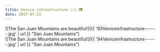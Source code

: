 ```yaml
---
title: Venice infrastructure 🇮🇹 📷
date: 2017-07-21
---
```


![The San Juan Mountains are beautiful!]({{ '93Veniceinfrastructure------.jpg' | url }} "San Juan Mountains")
<br>
![The San Juan Mountains are beautiful!]({{ '94Veniceinfrastructure------.jpg' | url }} "San Juan Mountains")
<br>
</center>